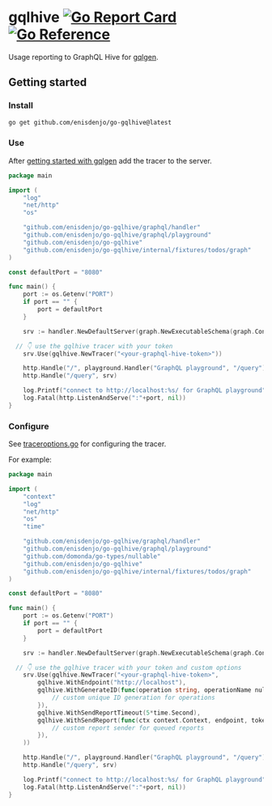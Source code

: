 # gqlhive [![Go Report Card](https://goreportcard.com/badge/github.com/enisdenjo/go-gqlhive)](https://goreportcard.com/report/github.com/enisdenjo/go-gqlhive) [![Go Reference](https://pkg.go.dev/badge/github.com/enisdenjo/go-gqlhive.svg)](https://pkg.go.dev/github.com/enisdenjo/go-gqlhive)

Usage reporting to GraphQL Hive for [gqlgen](https://gqlgen.com/).

## Getting started

### Install

```sh
go get github.com/enisdenjo/go-gqlhive@latest
```

### Use

After [getting started with gqlgen](https://gqlgen.com/getting-started/) add the tracer to the server.

```go
package main

import (
	"log"
	"net/http"
	"os"

	"github.com/enisdenjo/go-gqlhive/graphql/handler"
	"github.com/enisdenjo/go-gqlhive/graphql/playground"
	"github.com/enisdenjo/go-gqlhive"
	"github.com/enisdenjo/go-gqlhive/internal/fixtures/todos/graph"
)

const defaultPort = "8080"

func main() {
	port := os.Getenv("PORT")
	if port == "" {
		port = defaultPort
	}

	srv := handler.NewDefaultServer(graph.NewExecutableSchema(graph.Config{Resolvers: &graph.Resolver{}}))

  // 👇 use the gqlhive tracer with your token
	srv.Use(gqlhive.NewTracer("<your-graphql-hive-token>"))

	http.Handle("/", playground.Handler("GraphQL playground", "/query"))
	http.Handle("/query", srv)

	log.Printf("connect to http://localhost:%s/ for GraphQL playground", port)
	log.Fatal(http.ListenAndServe(":"+port, nil))
}
```

### Configure

See [traceroptions.go](/traceroptions.go) for configuring the tracer.

For example:

```go
package main

import (
	"context"
	"log"
	"net/http"
	"os"
	"time"

	"github.com/enisdenjo/go-gqlhive/graphql/handler"
	"github.com/enisdenjo/go-gqlhive/graphql/playground"
	"github.com/domonda/go-types/nullable"
	"github.com/enisdenjo/go-gqlhive"
	"github.com/enisdenjo/go-gqlhive/internal/fixtures/todos/graph"
)

const defaultPort = "8080"

func main() {
	port := os.Getenv("PORT")
	if port == "" {
		port = defaultPort
	}

	srv := handler.NewDefaultServer(graph.NewExecutableSchema(graph.Config{Resolvers: &graph.Resolver{}}))

  // 👇 use the gqlhive tracer with your token and custom options
	srv.Use(gqlhive.NewTracer("<your-graphql-hive-token>",
		gqlhive.WithEndpoint("http://localhost"),
		gqlhive.WithGenerateID(func(operation string, operationName nullable.TrimmedString) string {
			// custom unique ID generation for operations
		}),
		gqlhive.WithSendReportTimeout(5*time.Second),
		gqlhive.WithSendReport(func(ctx context.Context, endpoint, token string, report *gqlhive.Report) error {
			// custom report sender for queued reports
		}),
	))

	http.Handle("/", playground.Handler("GraphQL playground", "/query"))
	http.Handle("/query", srv)

	log.Printf("connect to http://localhost:%s/ for GraphQL playground", port)
	log.Fatal(http.ListenAndServe(":"+port, nil))
}
```
